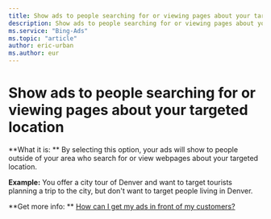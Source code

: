 ```yaml
---
title: Show ads to people searching for or viewing pages about your targeted location
description: Show ads to people searching for or viewing pages about your targeted location
ms.service: "Bing-Ads"
ms.topic: "article"
author: eric-urban
ms.author: eur
---
```


# Show ads to people searching for or viewing pages about your targeted location

**What it is: **     By selecting this option, your ads will show to people outside of your area who search for or view webpages about your targeted location.

**Example:**     You offer a city tour of Denver and want to target tourists planning a trip to the city, but don't want to target people living in Denver.

**Get more info: **    [How can I get my ads in front of my customers?](../hlp_BA_CONC_Targeting.md)


